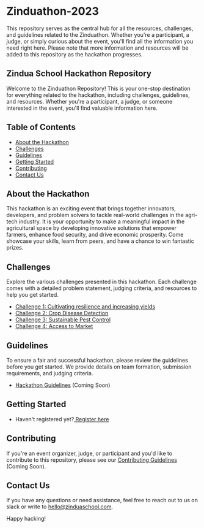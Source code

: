 # Zinduathon-2023
This repository serves as the central hub for all the resources, challenges, and guidelines related to the Zinduathon. Whether you're a participant, a judge, or simply curious about the event, you'll find all the information you need right here.
Please note that more information and resources will be added to this repository as the hackathon progresses.

## Zindua School Hackathon Repository

Welcome to the Zinduathon Repository! This is your one-stop destination for everything related to the hackathon, including challenges, guidelines, and resources. Whether you're a participant, a judge, or someone interested in the event, you'll find valuable information here.

## Table of Contents
- [About the Hackathon](#about-the-hackathon)
- [Challenges](#challenges)
- [Guidelines](#guidelines)
- [Getting Started](#getting-started)
- [Contributing](#contributing)
- [Contact Us](#contact-us)

## About the Hackathon

This hackathon is an exciting event that brings together innovators, developers, and problem solvers to tackle real-world challenges in the agri-tech industry. It is your opportunity to make a meaningful impact in the agricultural space by developing innovative solutions that empower farmers, enhance food security, and drive economic prosperity. Come showcase your skills, learn from peers, and have a chance to win fantastic prizes.

## Challenges

Explore the various challenges presented in this hackathon. Each challenge comes with a detailed problem statement, judging criteria, and resources to help you get started.

- [Challenge 1: Cultivating resilience and increasing yields](https://github.com/zinduaschool/zinduathon-2023/blob/main/Challenges/Challenge%201/cultivating-resilience.md)
- [Challenge 2: Crop Disease Detection](https://github.com/zinduaschool/zinduathon-2023/blob/main/Challenges/Challenge%202/crop-disease-detection.md)
- [Challenge 3: Sustainable Pest Control](https://github.com/zinduaschool/zinduathon-2023/blob/main/Challenges/Challenge%203/sustainable-pest-control.md)
- [Challenge 4: Access to Market](https://github.com/zinduaschool/zinduathon-2023/blob/main/Challenges/Challenge%204/access-to-market.md)

## Guidelines

To ensure a fair and successful hackathon, please review the guidelines before you get started. We provide details on team formation, submission requirements, and judging criteria.

- [Hackathon Guidelines](https://github.com/zinduaschool/zinduathon-2023/blob/main/Guidelines/hackathon-guidelines.md) (Coming Soon)

## Getting Started

- Haven't registered yet?[ Register here](https://zinduaschool.com/hackathon/#register)

## Contributing

If you're an event organizer, judge, or participant and you'd like to contribute to this repository, please see our [Contributing Guidelines](https://github.com/zinduaschool/zinduathon-2023/blob/main/Guidelines/contributing-guidelines.md) (Coming Soon). 

## Contact Us

If you have any questions or need assistance, feel free to reach out to us on slack or write to hello@zinduaschool.com.

Happy hacking!
